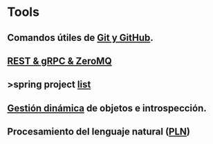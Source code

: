 # Tools
## Comandos útiles de [Git y GitHub](GITIGITHUB.md).
## [REST & gRPC & ZeroMQ](REST&gRPC.md)
## >spring project [list](springProjectList.md)
## [Gestión dinámica](Gestióndinámicadeobjetoseintrospección.md) de objetos e introspección.
## Procesamiento del lenguaje natural ([PLN](nlp.md))
